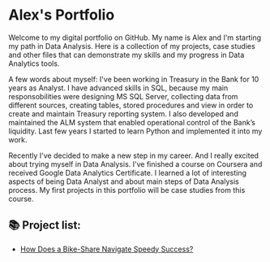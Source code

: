 # Alex's Portfolio

Welcome to my digital portfolio on GitHub. My name is Alex and I'm starting my path in Data Analysis. Here is a collection of my projects, case studies and other files that can demonstrate my skills and my progress in Data Analytics tools.

A few words about myself: I've been working in Treasury in the Bank for 10 years as Analyst. I have advanced skills in SQL, because my main responsobilities were designing MS SQL Server, collecting data from different sources, creating tables, stored procedures and view in order to create and maintain Treasury reporting system. I also developed and maintained the ALM system that enabled operational control of the Bank’s liquidity. Last few years I started to learn Python and implemented it into my work. 

Recently I've decided to make a new step in my career. And I really excited about trying myself in Data Analysis. I've finished a course on Coursera and received Google Data Analytics Certificate. I learned a lot of interesting aspects of being Data Analyst and about main steps of Data Analysis process. My first projects in this portfolio will be case studies from this course. 

## 📚 Project list:  

+ [How Does a Bike-Share Navigate Speedy Success?]() 
